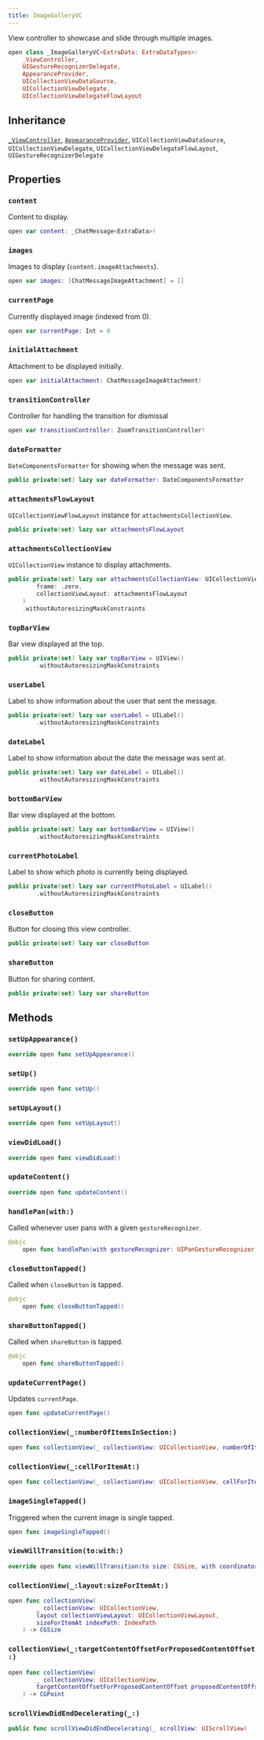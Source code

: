 ```yaml
---
title: ImageGalleryVC
---
```


View controller to showcase and slide through multiple images.

``` swift
open class _ImageGalleryVC<ExtraData: ExtraDataTypes>:
    _ViewController,
    UIGestureRecognizerDelegate,
    AppearanceProvider,
    UICollectionViewDataSource,
    UICollectionViewDelegate,
    UICollectionViewDelegateFlowLayout 
```

## Inheritance

[`_ViewController`](../common-views/_view-controller.md), [`AppearanceProvider`](../utils/appearance-provider.md), `UICollectionViewDataSource`, `UICollectionViewDelegate`, `UICollectionViewDelegateFlowLayout`, `UIGestureRecognizerDelegate`

## Properties

### `content`

Content to display.

``` swift
open var content: _ChatMessage<ExtraData>! 
```

### `images`

Images to display (`content.imageAttachments`).

``` swift
open var images: [ChatMessageImageAttachment] = []
```

### `currentPage`

Currently displayed image (indexed from 0).

``` swift
open var currentPage: Int = 0 
```

### `initialAttachment`

Attachment to be displayed initially.

``` swift
open var initialAttachment: ChatMessageImageAttachment!
```

### `transitionController`

Controller for handling the transition for dismissal

``` swift
open var transitionController: ZoomTransitionController!
```

### `dateFormatter`

`DateComponentsFormatter` for showing when the message was sent.

``` swift
public private(set) lazy var dateFormatter: DateComponentsFormatter 
```

### `attachmentsFlowLayout`

`UICollectionViewFlowLayout` instance for `attachmentsCollectionView`.

``` swift
public private(set) lazy var attachmentsFlowLayout 
```

### `attachmentsCollectionView`

`UICollectionView` instance to display attachments.

``` swift
public private(set) lazy var attachmentsCollectionView: UICollectionView = UICollectionView(
        frame: .zero,
        collectionViewLayout: attachmentsFlowLayout
    )
    .withoutAutoresizingMaskConstraints
```

### `topBarView`

Bar view displayed at the top.

``` swift
public private(set) lazy var topBarView = UIView()
        .withoutAutoresizingMaskConstraints
```

### `userLabel`

Label to show information about the user that sent the message.

``` swift
public private(set) lazy var userLabel = UILabel()
        .withoutAutoresizingMaskConstraints
```

### `dateLabel`

Label to show information about the date the message was sent at.

``` swift
public private(set) lazy var dateLabel = UILabel()
        .withoutAutoresizingMaskConstraints
```

### `bottomBarView`

Bar view displayed at the bottom.

``` swift
public private(set) lazy var bottomBarView = UIView()
        .withoutAutoresizingMaskConstraints
```

### `currentPhotoLabel`

Label to show which photo is currently being displayed.

``` swift
public private(set) lazy var currentPhotoLabel = UILabel()
        .withoutAutoresizingMaskConstraints
```

### `closeButton`

Button for closing this view controller.

``` swift
public private(set) lazy var closeButton 
```

### `shareButton`

Button for sharing content.

``` swift
public private(set) lazy var shareButton 
```

## Methods

### `setUpAppearance()`

``` swift
override open func setUpAppearance() 
```

### `setUp()`

``` swift
override open func setUp() 
```

### `setUpLayout()`

``` swift
override open func setUpLayout() 
```

### `viewDidLoad()`

``` swift
override open func viewDidLoad() 
```

### `updateContent()`

``` swift
override open func updateContent() 
```

### `handlePan(with:)`

Called whenever user pans with a given `gestureRecognizer`.

``` swift
@objc
    open func handlePan(with gestureRecognizer: UIPanGestureRecognizer) 
```

### `closeButtonTapped()`

Called when `closeButton` is tapped.

``` swift
@objc
    open func closeButtonTapped() 
```

### `shareButtonTapped()`

Called when `shareButton` is tapped.

``` swift
@objc
    open func shareButtonTapped() 
```

### `updateCurrentPage()`

Updates `currentPage`.

``` swift
open func updateCurrentPage() 
```

### `collectionView(_:numberOfItemsInSection:)`

``` swift
open func collectionView(_ collectionView: UICollectionView, numberOfItemsInSection section: Int) -> Int 
```

### `collectionView(_:cellForItemAt:)`

``` swift
open func collectionView(_ collectionView: UICollectionView, cellForItemAt indexPath: IndexPath) -> UICollectionViewCell 
```

### `imageSingleTapped()`

Triggered when the current image is single tapped.

``` swift
open func imageSingleTapped() 
```

### `viewWillTransition(to:with:)`

``` swift
override open func viewWillTransition(to size: CGSize, with coordinator: UIViewControllerTransitionCoordinator) 
```

### `collectionView(_:layout:sizeForItemAt:)`

``` swift
open func collectionView(
        _ collectionView: UICollectionView,
        layout collectionViewLayout: UICollectionViewLayout,
        sizeForItemAt indexPath: IndexPath
    ) -> CGSize 
```

### `collectionView(_:targetContentOffsetForProposedContentOffset:)`

``` swift
open func collectionView(
        _ collectionView: UICollectionView,
        targetContentOffsetForProposedContentOffset proposedContentOffset: CGPoint
    ) -> CGPoint 
```

### `scrollViewDidEndDecelerating(_:)`

``` swift
public func scrollViewDidEndDecelerating(_ scrollView: UIScrollView) 
```
